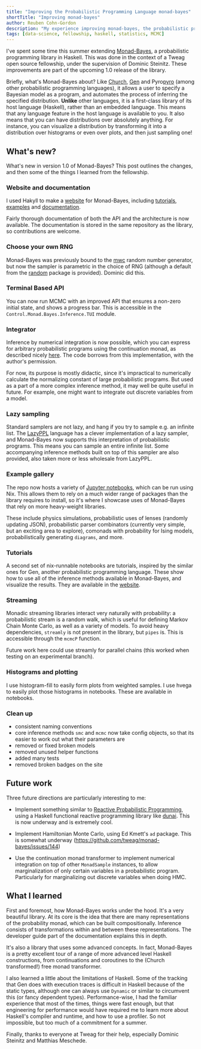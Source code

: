 ```yaml
---
title: "Improving the Probabilistic Programming Language monad-bayes"
shortTitle: "Improving monad-bayes"
author: Reuben Cohn-Gordon
description: "My experience improving monad-bayes, the probabilistic programming language package, as a Tweag fellow."
tags: [data-science, fellowship, haskell, statistics, MCMC]
---
```


I've spent some time this summer extending [Monad-Bayes][monad-bayes], a
probabilistic programming library in Haskell. This was done in the context of a
Tweag open source fellowship, under the supervision of Dominic Steinitz. These
improvements are part of the upcoming 1.0 release of the library.

[monad-bayes]: https://github.com/tweag/monad-bayes

Briefly, what's Monad-Bayes about? Like [Church][church], [Gen][gen] and
Pyro[pyro] (among other probabilistic programming languages), it allows a user
to specify a Bayesian model as a program, and automates the process of
inferring the specified distribution. **Unlike** other languages, it is a
first-class library of its host language (Haskell), rather than an embedded
language. This means that any language feature in the host language is
available to you. It also means that you can have distributions over absolutely
anything. For instance, you can visualize a distribution by transforming it
into a distribution over histograms or even over plots, and then just sampling
one!

[church]: https://en.wikipedia.org/wiki/Church_(programming_language)
[gen]: https://www.gen.dev/
[pyro]: https://pyro.ai/

## What's new?

What's new in version 1.0 of Monad-Bayes? This post outlines the changes, and
then some of the things I learned from the fellowship.

### Website and documentation

I used Hakyll to make a [website][website] for Monad-Bayes, including
[tutorials][tutorials], [examples][examples] and
[documentation][documentation].

[website]: https://monad-bayes-site.netlify.app/_site/about.html
[tutorials]: https://monad-bayes-site.netlify.app/_site/tutorials.html
[examples]: https://monad-bayes-site.netlify.app/_site/examples.html
[documentation]: https://monad-bayes-site.netlify.app/_site/examples.html

Fairly thorough documentation of both the API and the architecture is now
available. The documentation is stored in the same repository as the library,
so contributions are welcome.

### Choose your own RNG

Monad-Bayes was previously bound to the [mwc][mwc] random number generator, but
now the sampler is parametric in the choice of RNG (although a default from the
[random][random] package is provided). Dominic did this.

[mwc]: https://hackage.haskell.org/package/mwc-random
[random]: https://hackage.haskell.org/package/random

### Terminal Based API

You can now run MCMC with an improved API that ensures a non-zero initial
state, and shows a progress bar. This is accessible in the
`Control.Monad.Bayes.Inference.TUI` module.

### Integrator

Inference by numerical integration is now possible, which you can express for
arbitrary probabilistic programs using the continuation monad, as described
nicely [here][numerical-integration]. The code borrows from this
implementation, with the author's permission.

[numerical-integration]: https://jtobin.io/giry-monad-implementation

For now, its purpose is mostly didactic, since it's impractical to numerically
calculate the normalizing constant of large probabilistic programs. But used as
a part of a more complex inference method, it may well be quite useful in
future. For example, one might want to integrate out discrete variables from a
model.

### Lazy sampling

Standard samplers are not lazy, and hang if you try to sample e.g. an infinite
list. The [LazyPPL][lazyppl] language has a clever implementation of a lazy
sampler, and Monad-Bayes now supports this interpretation of probabilistic
programs. This means you can sample an entire infinite list. Some accompanying
inference methods built on top of this sampler are also provided, also taken
more or less wholesale from LazyPPL.

[lazyppl]: https://lazyppl.bitbucket.io/

### Example gallery

The repo now hosts a variety of [Jupyter notebooks][notebooks], which can be
run using Nix. This allows them to rely on a much wider range of packages than
the library requires to install, so it's where I showcase uses of Monad-Bayes
that rely on more heavy-weight libraries.

[notebooks]: https://github.com/tweag/monad-bayes/tree/master/notebooks

These include physics simulations, probabilistic uses of lenses (randomly
updating JSON), probabilistic parser combinators (currently very simple, but an
exciting area to explore), comonads with probability for Ising models,
probabilistically generating `diagrams`, and more.

### Tutorials

A second set of nix-runnable notebooks are tutorials, inspired by the similar
ones for Gen, another probabilistic programming language. These show how to use
all of the inference methods available in Monad-Bayes, and visualize the
results. They are available in the [website][website].

### Streaming

Monadic streaming libraries interact very naturally with probability: a
probabilistic stream is a random walk, which is useful for defining Markov
Chain Monte Carlo, as well as a variety of models. To avoid heavy dependencies,
`streamly` is not present in the library, but `pipes` is. This is accessible
through the `mcmcP` function.

Future work here could use streamly for parallel chains (this worked when
testing on an experimental branch).

### Histograms and plotting

I use histogram-fill to easily form plots from weighted samples. I use hvega to
easily plot those histograms in notebooks. These are available in notebooks.

### Clean up

- consistent naming conventions
- core inference methods `smc` and `mcmc` now take config objects, so that its easier to work out what their parameters are
- removed or fixed broken models
- removed unused helper functions
- added many tests
- removed broken badges on the site

## Future work

Three future directions are particularly interesting to me:

- Implement something similar to [Reactive Probabilistic
  Programming](https://arxiv.org/abs/1908.07563), using a Haskell functional
  reactive programming library like
  [dunai](https://github.com/turion/dunai-bayes). This is now underway and is
  extremely cool.

- Implement Hamiltonian Monte Carlo, using Ed Kmett's `ad` package. This is
  somewhat underway (https://github.com/tweag/monad-bayes/issues/144)

- Use the continuation monad transformer to implement numerical integration on
  top of other `MonadSample` instances, to allow marginalization of only
  certain variables in a probabilistic program. Particularly for marginalizing
  out discrete variables when doing HMC.

## What I learned

First and foremost, how Monad-Bayes works under the hood. It's a very beautiful
library. At its core is the idea that there are many representations of the
probability monad, which can be built compositionally. Inference consists of
transformations within and between these representations. The developer guide
part of the documentation explains this in depth.

It's also a library that uses some advanced concepts. In fact, Monad-Bayes is a
pretty excellent tour of a range of more advanced level Haskell constructions,
from continuations and coroutines to the (Church transformed!) free monad
transformer.

I also learned a little about the limitations of Haskell. Some of the tracking
that Gen does with execution traces is difficult in Haskell because of the
static types, although one can always use `Dynamic` or similar to circumvent
this (or fancy dependent types). Performance-wise, I had the familiar
experience that most of the times, things were fast enough, but that
engineering for performance would have required me to learn more about
Haskell's compiler and runtime, and how to use a profiler. So not impossible,
but too much of a commitment for a summer.

Finally, thanks to everyone at Tweag for their help, especially Dominic
Steinitz and Matthias Meschede.
